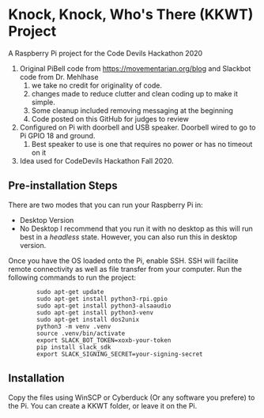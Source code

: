 # Knock, Knock, Who's There (KKWT) Project
A Raspberry Pi project for the Code Devils Hackathon 2020

1. Original PiBell code from https://movementarian.org/blog and Slackbot code from Dr. Mehlhase
    1. we take no credit for originality of code.
    1. changes made to reduce clutter and clean coding up to make it simple.
    1. Some cleanup included removing messaging at the beginning
    1. Code posted on this GitHub for judges to review
1. Configured on Pi with doorbell and USB speaker. Doorbell wired to go to Pi GPIO 18 and ground. 
    1. Best speaker to use is one that requires no power or has no timeout on it
1. Idea used for CodeDevils Hackathon Fall 2020.

## Pre-installation Steps
There are two modes that you can run your Raspberry Pi in:
- Desktop Version
- No Desktop
I recommend that you run it with no desktop as this will run best in a *headless* state. However, you can also run this in desktop version.

Once you have the OS loaded onto the Pi, enable SSH. SSH will facilite remote connectivity as well as file transfer from your computer. Run the following commands to run the project:
````
        sudo apt-get update
        sudo apt-get install python3-rpi.gpio
        sudo apt-get install python3-alsaaudio
        sudo apt-get install python3-venv
        sudo apt-get install dos2unix
        python3 -m venv .venv
        source .venv/bin/activate
        export SLACK_BOT_TOKEN=xoxb-your-token
        pip install slack_sdk
        export SLACK_SIGNING_SECRET=your-signing-secret

````

## Installation
Copy the files using WinSCP or Cyberduck (Or any software you prefere) to the Pi. You can create a KKWT folder, or leave it on the Pi.
